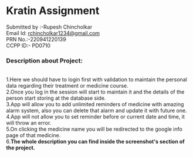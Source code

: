 # Kratin Assignment
Submitted by :-Rupesh Chincholkar &nbsp;&nbsp;<br> Email Id: rchincholkar1234@gmail.com<br>
PRN No.:-220941220139<br>
CCPP ID:- PD0710

<h3>Description about Project:</h3><br>
1.Here we should have to login first with validation to maintain the personal data regarding their treatment or medicine course.<br>
2.Once you log in the session will start to maintain it and the details of the person start storing at the database side.<br>
3.App will allow you to add unlimited reminders of medicine with amazing alarm system, also you can delete that alarm and update it with future one.<br>
4.App will not allow you to set reminder before or current date and time, it will throw an error.<br>
5.On clicking the medicine name you will be redirected to the google info page of that medicine.<br>
6.<b>The whole description you can find inside the screenshot's section of the project.

